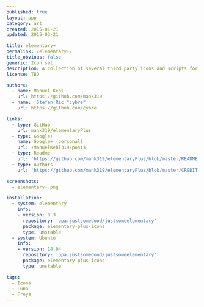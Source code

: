 ```yaml
---
published: true
layout: app
category: art
created: 2015-01-21
updated: 2015-03-21

title: elementary+
permalink: /elementary+/
title_obvious: false
generic: Icon set
description: A collection of several third party icons and scripts for panel indicators as an addition to the default icon theme.
license: TBD

authors:
  - name: Manuel Kehl
    url: https://github.com/mank319
  - name: 'Stefan Ric "cybre"'
    url: https://github.com/cybre

links:
  - type: GitHub
    url: mank319/elementaryPlus
  - type: Google+
    name: Google+ (personal)
    url: +ManuelKehl319/posts
  - type: Readme
    url: 'https://github.com/mank319/elementaryPlus/blob/master/README.md'
  - type: Authors
    url: 'https://github.com/mank319/elementaryPlus/blob/master/CREDIT.csv'

screenshots:
  - elementary+.png

installation:
  - system: elementary
    info:
    - version: 0.3
      repository: 'ppa:justsomedood/justsomeelementary'
      package: elementary-plus-icons
      type: unstable
  - system: Ubuntu
    info:
    - version: 14.04
      repository: 'ppa:justsomedood/justsomeelementary'
      package: elementary-plus-icons
      type: unstable

tags:
  - Icons
  - Luna
  - Freya
---
```

